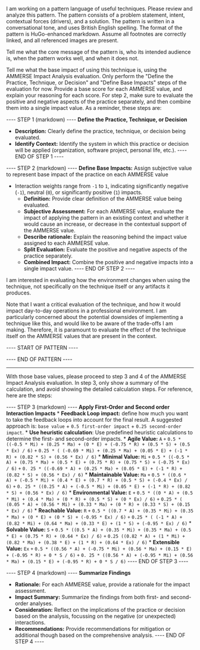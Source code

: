 I am working on a pattern language of useful techniques. Please review and analyze this pattern.
The pattern consists of a problem statement, intent, contextual forces (drivers), and a solution.
The pattern is written in a conversational tone, and uses British English spelling.
The format of the pattern is HuGo-enhanced markdown. Assume all footnotes are correctly linked, and all referenced images are present.

Tell me what the core message of the pattern is, who its intended audience is, when the pattern works well, and when it does not.

Tell me what the base impact of using this technique is, using the AMMERSE Impact Analysis evaluation.
Only perform the "Define the Practice, Technique, or Decision" and "Define Base Impacts" steps of the evaluation for now. 
Provide a base score for each AMMERSE value, and explain your reasoning for each score.
For step 2, make sure to evaluate the positive and negative aspects of the practice separately, and then combine them into a single impact value.
As a reminder, these steps are:

---- STEP 1 (markdown) ----
**Define the Practice, Technique, or Decision**
   * **Description:** Clearly define the practice, technique, or decision being evaluated.
   * **Identify Context:** Identify the system in which this practice or decision will be applied (organization, software project, personal life,
  etc.).
---- END OF STEP 1 ----

---- STEP 2 (markdown) ----
**Define Base Impacts:** Assign subjective value to represent base impact of the practice on each AMMERSE value
* Interaction weights range from `-1` to `1`, indicating significantly negative (`-1`), neutral (`0`), or significantly positive (`1`) impacts.
   * **Definition:** Provide clear definition of the  AMMERSE value being evaluated.
   * **Subjective Assessment:** For each AMMERSE value, evaluate the impact of applying the pattern in an existing context and whether it would
  cause an increase, or decrease in the contextual support of the AMMERSE value.
   * **Describe rationale:** Explain the reasoning behind the impact value assigned to each AMMERSE value.
   * **Split Evaluation:** Evaluate the positive and negative aspects of the practice separately.
   * **Combined Impact:** Combine the positive and negative impacts into a single impact value.
---- END OF STEP 2 ----

I am interested in evaluating how the environment changes when using the technique, not specifically on the technique itself or any artifacts it
produces.

Note that I want a critical evaluation of the technique, and how it would impact day-to-day operations in a professional environment. I am
particularly concerned about the potential downsides of implementing a technique like this, and would like to be aware of the trade-offs I am
making. Therefore, it is paramount to evaluate the effect of the technique itself on the AMMERSE values that are present in the context.


---- START OF PATTERN ----

---- END OF PATTERN ----



---

With those base values, please proceed to step 3 and 4 of the AMMERSE Impact Analysis evaluation. In step 3, only show a summary of the 
calculation, and avoid showing the detailed calculation steps. 
For reference, here are the steps:

---- STEP 3 (markdown) ----
**Apply First-Order and Second order Interaction Impacts**
    * **Feedback Loop impact:** define how much you want to take the feedback loops into account for the final result.
    A suggested approach is: `base value` + `0.5 first-order impact` + `0.25 second-order impact`.
    * **Use heuristic calculation**: Use predefined heuristic calculations to determine the first- and second-order impacts.
    * **Agile Value:** `A` `+` `0.5 * ((-0.5 * Mi) + (0.25 * Ma) + (0 * E) + (-0.75 * R) + (0.5 * S) + (0.5 * Ex) / 6)` `+` `0.25 * (
    (-0.69 * Mi) + (0.25 * Ma) + (0.05 * E) + (-1 * R) + (0.82 * S) + (0.56 * Ex) / 6)`
    * **Minimal Value:** `Mi` `+` `0.5 * ((-0.5 * A) + (0.75 * Ma) + (0.5 * E) + (0.75 * R) + (0.75 * S) + (-0.75 * Ex) / 6)` `+` `0.
    25 * ((-0.69 * A) + (0.25 * Ma) + (0.05 * E) + (-1 * R) + (0.82 * S) + (0.56 * Ex) / 6)`
    * **Maintainable Value:** `Ma` `+` `0.5 * ((0.6 * A) + (-0.5 * Mi) + (0.4 * E) + (0.7 * R) + (0.5 * S) + (-0.4 * Ex) / 6)` `+` `0.
    25 * ((0.25 * A) + (-0.5 * Mi) + (0.05 * E) + (-1 * R) + (0.82 * S) + (0.56 * Ex) / 6)`
    * **Environmental Value:** `E` `+` `0.5 * ((0 * A) + (0.5 * Mi) + (0.4 * Ma) + (0 * R) + (0.5 * S) + (0 * Ex) / 6)` `+` `0.25 * (
    (0.05 * A) + (0.56 * Mi) + (0.33 * Ma) + (0 * R) + (0.33 * S) + (0.15 * Ex) / 6)`
    * **Reachable Value:** `R` `+` `0.5 * ((0.7 * A) + (0.35 * Mi) + (0.35 * Ma) + (0 * E) + (0 * S) + (-0.95 * Ex) / 6)` `+` `0.25 * (
    (-1 * A) + (0.82 * Mi) + (0.64 * Ma) + (0.33 * E) + (1 * S) + (-0.95 * Ex) / 6)`
    * **Solvable Value:** `S` `+` `0.5 * ((0.5 * A) + (0.35 * Mi) + (0.35 * Ma) + (0.5 * E) + (0.75 * R) + (0.64 * Ex) / 6)` `+` `0.25
    ((0.82 * A) + (1 * Mi) + (0.82 * Ma) + (0.38 * E) + (1 * R) + (0.64 * Ex) / 6)`
    * **Extensible Value:** `Ex` `+` `0.5 * ((0.56 * A) + (-0.75 * Mi) + (0.56 * Ma) + (0.15 * E) + (-0.95 * R) + 0 * S / 6)` `+` `0.
    25 * ((0.56 * A) + (-0.95 * Mi) + (0.56 * Ma) + (0.15 * E) + (-0.95 * R) + 0 * S / 6)`
---- END OF STEP 3 ----

---- STEP 4 (markdown) ----
**Summarize Findings**
  * **Rationale:** For each AMMERSE value, provide a rationale for the impact assessment.
  * **Impact Summary:** Summarize the findings from both first- and second-order analyses.
  * **Consideration:** Reflect on the implications of the practice or decision based on the analysis, focussing on the negative (or unexpected)
    interactions.
  * **Recommendations:** Provide recommendations for mitigation or additional though based on the comprehensive analysis.
---- END OF STEP 4 ----
